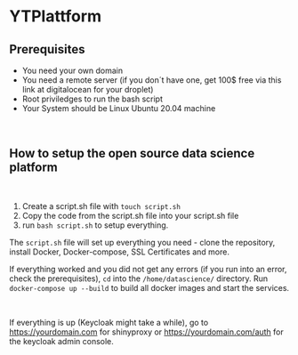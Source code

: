 # YTPlattform

## Prerequisites

* You need your own domain
* You need a remote server (if you don´t have one, get 100$ free via this link at digitalocean for your droplet)
* Root priviledges to run the bash script
* Your System should be Linux Ubuntu 20.04 machine

<br>

## How to setup the open source data science platform

<br>

1. Create a script.sh file with `touch script.sh`
2. Copy the code from the script.sh file into your script.sh file
3. run `bash script.sh` to setup everything.

The `script.sh` file will set up everything you need - clone the repository, install Docker, Docker-compose, SSL Certificates and more.
<br>

If everything worked and you did not get any errors (if you run into an error, check the prerequisites), `cd` into the `/home/datascience/` directory. Run `docker-compose up --build` to build all docker images and start the services.

<br>

If everything is up (Keycloak might take a while), go to https://yourdomain.com for shinyproxy or https://yourdomain.com/auth for the keycloak admin console.
